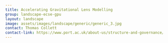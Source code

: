 ```yaml
---
title: Accelerating Gravitational Lens Modelling
group: landscape-ecse-gpu
layout: landscape
image: assets/images/landscape/generic/generic_3.jpg
contact: Thomas Collett
contact-link: https://www.port.ac.uk/about-us/structure-and-governance/our-people/our-staff/thomas-collett
---
```

